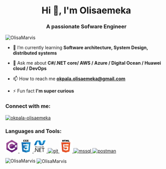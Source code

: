 <h1 align="center">Hi 👋, I'm Olisaemeka</h1>
<h3 align="center">A passionate Sofware Engineer</h3>

<p align="left"> <img src="https://komarev.com/ghpvc/?username=OLisaMarvis&label=Profile%20views&color=0e75b6&style=flat" alt="OlisaMarvis" /> </p>

- 🌱 I’m currently learning **Software architecture, System Design, distributed systems**

- 💬 Ask me about **C#/.NET core/ AWS / Azure / Digital Ocean / Huawei cloud / DevOps**

- 📫 How to reach me **okpala.olisaemeka@gmail.com**

- ⚡ Fun fact **I'm super curious**

<h3 align="left">Connect with me:</h3>
<p align="left">
<a href="https://www.linkedin.com/in/okpala-olisaemeka/" target="blank"><img align="center" src="https://raw.githubusercontent.com/rahuldkjain/github-profile-readme-generator/master/src/images/icons/Social/linked-in-alt.svg" alt="okpala-olisaemeka" height="30" width="40" /></a>
</p>

<h3 align="left">Languages and Tools:</h3>
<p align="left"> <a href="https://www.w3schools.com/cs/" target="_blank" rel="noreferrer"> <img src="https://raw.githubusercontent.com/devicons/devicon/master/icons/csharp/csharp-original.svg" alt="csharp" width="40" height="40"/> </a> <a href="https://www.w3schools.com/css/" target="_blank" rel="noreferrer"> <img src="https://raw.githubusercontent.com/devicons/devicon/master/icons/css3/css3-original-wordmark.svg" alt="css3" width="40" height="40"/> </a> <a href="https://dotnet.microsoft.com/" target="_blank" rel="noreferrer"> <img src="https://raw.githubusercontent.com/devicons/devicon/master/icons/dot-net/dot-net-original-wordmark.svg" alt="dotnet" width="40" height="40"/> </a> <a href="https://git-scm.com/" target="_blank" rel="noreferrer"> <img src="https://www.vectorlogo.zone/logos/git-scm/git-scm-icon.svg" alt="git" width="40" height="40"/> </a> <a href="https://www.w3.org/html/" target="_blank" rel="noreferrer"> <img src="https://raw.githubusercontent.com/devicons/devicon/master/icons/html5/html5-original-wordmark.svg" alt="html5" width="40" height="40"/> </a> <a href="https://www.microsoft.com/en-us/sql-server" target="_blank" rel="noreferrer"> <img src="https://www.svgrepo.com/show/303229/microsoft-sql-server-logo.svg" alt="mssql" width="40" height="40"/> </a> <a href="https://postman.com" target="_blank" rel="noreferrer"> <img src="https://www.vectorlogo.zone/logos/getpostman/getpostman-icon.svg" alt="postman" width="40" height="40"/> </a></p>

<p><img align="left" src="https://github-readme-stats.vercel.app/api/top-langs?username=OlisaMarvis&show_icons=true&locale=en&layout=compact" alt="OlisaMarvis" /></p>

<p>&nbsp;<img align="center" src="https://github-readme-stats.vercel.app/api?username=OlisaMarvis&show_icons=true&locale=en" alt="OlisaMarvis" /></p>
